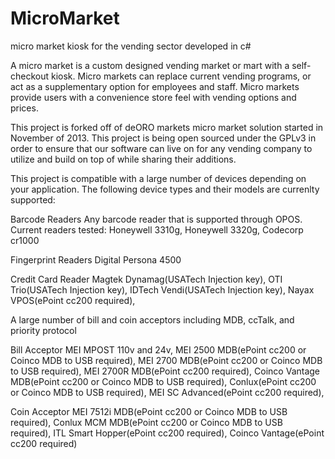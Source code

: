# MicroMarket
micro market kiosk for the vending sector developed in c#

A micro market is a custom designed vending market or mart with a self-checkout kiosk. Micro markets can replace current vending programs, or act as a supplementary option for employees and staff. Micro markets provide users with a convenience store feel with vending options and prices.

This project is forked off of deORO markets micro market solution started in November of 2013. This project is being open sourced under the GPLv3 in order to ensure that our software can live on for any vending company to utilize and build on top of while sharing their additions.

This project is compatible with a large number of devices depending on your application. The following device types and their models are currenlty supported:

Barcode Readers
Any barcode reader that is supported through OPOS. Current readers tested:
Honeywell 3310g, 
Honeywell 3320g, 
Codecorp cr1000

Fingerprint Readers
Digital Persona 4500

Credit Card Reader
Magtek Dynamag(USATech Injection key), 
OTI Trio(USATech Injection key), 
IDTech Vendi(USATech Injection key), 
Nayax VPOS(ePoint cc200 required), 

A large number of bill and coin acceptors including MDB, ccTalk, and priority protocol

Bill Acceptor
MEI MPOST 110v and 24v, 
MEI 2500 MDB(ePoint cc200 or Coinco MDB to USB required), 
MEI 2700 MDB(ePoint cc200 or Coinco MDB to USB required), 
MEI 2700R MDB(ePoint cc200 required), 
Coinco Vantage MDB(ePoint cc200 or Coinco MDB to USB required), 
Conlux(ePoint cc200 or Coinco MDB to USB required), 
MEI SC Advanced(ePoint cc200 required), 

Coin Acceptor
MEI 7512i MDB(ePoint cc200 or Coinco MDB to USB required), 
Conlux MCM MDB(ePoint cc200 or Coinco MDB to USB required), 
ITL Smart Hopper(ePoint cc200 required), 
Coinco Vantage(ePoint cc200 required)

